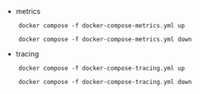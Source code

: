 - metrics

```shell
    docker compose -f docker-compose-metrics.yml up
```    

```shell
    docker compose -f docker-compose-metrics.yml down
```   

- tracing

```shell
    docker compose -f docker-compose-tracing.yml up
```    

```shell
    docker compose -f docker-compose-tracing.yml down
``` 

